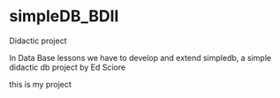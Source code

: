 simpleDB_BDII
=============
 Didactic project
 
 In Data Base lessons we have to develop and extend simpledb, a simple didactic db project by Ed Sciore
 
 this is my project
